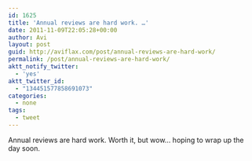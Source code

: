 ```yaml
---
id: 1625
title: 'Annual reviews are hard work. …'
date: 2011-11-09T22:05:28+00:00
author: Avi
layout: post
guid: http://aviflax.com/post/annual-reviews-are-hard-work/
permalink: /post/annual-reviews-are-hard-work/
aktt_notify_twitter:
  - 'yes'
aktt_twitter_id:
  - "134451577858691073"
categories:
  - none
tags:
  - tweet
---
```

Annual reviews are hard work. Worth it, but wow… hoping to wrap up the day soon.